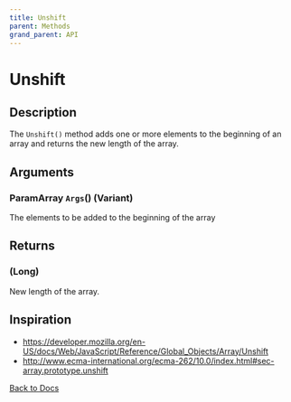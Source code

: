 ```yaml
---
title: Unshift
parent: Methods
grand_parent: API
---
```


# Unshift

## Description
The `Unshift()` method adds one or more elements to the beginning of an array and returns the new length of the array.

## Arguments
### ParamArray `Args`() (Variant) 
The elements to be added to the beginning of the array

## Returns
### (Long) 
New length of the array.

## Inspiration
* <https://developer.mozilla.org/en-US/docs/Web/JavaScript/Reference/Global_Objects/Array/Unshift>
* <http://www.ecma-international.org/ecma-262/10.0/index.html#sec-array.prototype.unshift>

[Back to Docs](https://senipah.github.io/VBA-Better-Array/)